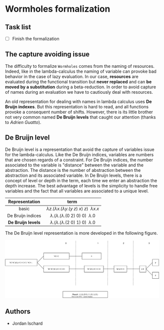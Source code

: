 # Wormholes formalization

## Task list

- [ ] Finish the formalization

## The capture avoiding issue

The difficulty to formalize `Wormholes` comes from the naming of resources. Indeed, like in the lambda-calculus the naming of variable can provoke bad behavior in the case of lazy evaluation. In our case, **resources** are evaluated during the functional transition but **never replaced** and can **be moved by a substitution** during a beta-reduction. In order to avoid capture of names during an evaluation we have to cautiously deal with resources.

<!--
First versions do not deal with this issue and end up stuck.

Several representations exist to avoid the alpha renaming issue, we tested the **locally nameless** representation, but it also ends up stuck. The trick in this representation is to name the bound variables (_open_) only when we go through an abstraction and remove the name (_close_) when we go out the abstraction. Unfortunately, in the typing system needs to stock used resource names even the bound resources.

We try to brute force the issue with a handmade equivalence property, but it came to be very annoying to work with.  
-->

An old representation for dealing with names in lambda calculus uses **De Bruijn indexes**. But this representation is hard to read, and all functions provoke a consequent number of shifts. However, there is its little brother not very common named **De Bruijn levels** that caught our attention (thanks to _Adrien Guatto_).

## De Bruijn level


De Bruijn level is a representation that avoid the capture of variables issue for the lambda-calculus. Like the De Bruijn indices, variables are numbers that are chosen regards of a constraint. For De Bruijn indices, the number associated to the variable is "distance" between the variable and the abstraction. The distance is the number of abstraction between the abstraction and its associated variable. In De Bruijn levels, there is a concept of level or depth in the term, each time we enter an abstraction the depth increase. The best advantage of levels is the simplicity to handle free variables and the fact that all variables are associated to a unique level.

<div align="center">

| Representation | term |
|:--:|:--:|
| basic | $λz.(λx.(λy.(y~z)~x)~z)~~λx.x$ |
| De Bruijn indices | $λ.(λ.(λ.(0~2)~0)~0)~~λ.0$ |
| **De Bruijn levels** | $λ.(λ.(λ.(2~0)~1)~0)~~λ.0$ |

</div>

The De Bruijn level representation is more developed in the following figure.

![Example of the De Bruijn level representation for the lambda calculus](images/level_example_1.svg)

## Authors

- Jordan Ischard

<!--
## Functional Transition

<img src="images/fT_example_1.drawio.svg" alt="MarineGEO circle logo" style="height: 600px;"/>
<img src="images/fT_example_2.drawio.svg" alt="MarineGEO circle logo" style="height: 600px;"/>
<img src="images/fT_example_3.drawio.svg" alt="MarineGEO circle logo" style="height: 600px;"/>
<img src="images/fT_example_4.drawio.svg" alt="MarineGEO circle logo" style="height: 600px;"/>
<img src="images/fT_example_5.drawio.svg" alt="MarineGEO circle logo" style="height: 600px;"/>
<img src="images/fT_example_6.drawio.svg" alt="MarineGEO circle logo" style="height: 600px;"/>

## Functional Transition rules

<img src="images/fT_arr_rule.drawio.svg" alt="MarineGEO circle logo" style="height: 600px;"/>
<img src="images/fT_first_rule.drawio.svg" alt="MarineGEO circle logo" style="height: 600px;"/>
<img src="images/fT_comp_rule.drawio.svg" alt="MarineGEO circle logo" style="height: 600px;"/>
<img src="images/fT_rsf_rule.drawio.svg" alt="MarineGEO circle logo" style="height: 600px;"/>
<img src="images/fT_wh_rule.drawio.svg" alt="MarineGEO circle logo" style="height: 600px;"/>
-->